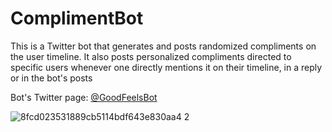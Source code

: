# ComplimentBot
This is a Twitter bot that generates and posts randomized compliments on the user timeline.
It also posts personalized compliments directed to specific users whenever one directly mentions it on their timeline, in a reply or in the bot's posts

<p>Bot's Twitter page: <a href="https://twitter.com/GoodFeelsBot" target="_blank">@GoodFeelsBot</a></p>

![8fcd023531889cb5114bdf643e830aa4 2](https://user-images.githubusercontent.com/18608672/41177438-c6a69fe0-6b6c-11e8-844e-11224a27f4a2.jpg)
